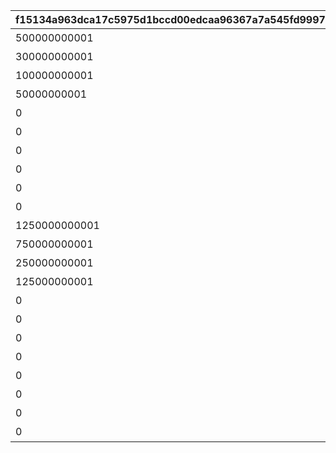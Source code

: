 |f15134a963dca17c5975d1bccd00edcaa96367a7a545fd999760e26fa0192387|aa3f97fb56b5964cbdab00887fce0e89763a6c13df21493fd36d424f6163e05a|d14cea864a914b21de48da5e02e33205aba2f149cfb81dcd7f37b37e3e7d4dc3|35ee0951bbe90436fe615352100cfec3a62ceefa5261d8a599f0539583e2f602|441fc4e5cb709a3a4bbba0d60298d773665c82a97c18d4871a6367b6fdf734c5|bcdb1906a1fec039ce76be14d7bdd05cecacca4d79d6b87950668ff2e0eafefd|83080e6162c27547414c58f3d5d4cd9bde0443f6cf354d88faf37f646e51d359|ef14d3d8fe27846459f990cd7470bf970ba1607a6a9998eef9b20fdb660e01d9|c09309fcb03e6d9377eefc6c3fc74e7003c87846393d35805a277167a8e9d78c|c71369126a0fa084d6b67eeede5abe2d6f5ad010b5f4861a70f83676045e6bcc|4f6cd30000f37bf48c61f0ff42d56f749a760bcad1c3e3af37eb5dd99daa1078|2b9c6435946b6ee32ca1e6435875829a9ae944f6c21327783bc4971f964d57a9|788bb16dbdb8bf12471b5438c7e631c1421ca1e1f27cb938188786efacbdc5fc|02abc81fe75c52f0b30c42aa63d8dfda06435220cfee1ba4e70199dceba29a17|fc53ca04b102a1d40ba97c501a28b14261d52cc1982ffd2312a4924365ed705f|4405b2f990afb0b209e5ca2929f355083f7eb0f8b7a158c17e40fd5e9b6dece6|37e1fc8e1bf76a1e972fc44083cb9ef4d6812344294731f76a4603285cc6791e|5a9c185981bf964260fbeac85609baa8c1c3c7a1bffcbdc8ff48d15c52a891d6|
| --- | --- | --- | --- | --- | --- | --- | --- | --- | --- | --- | --- | --- | --- | --- | --- | --- | --- |
|500000000001|1|ロボリマ来襲！|4004101|1|100584|1001001|2019/04/01 7:59:59|1|1000000000000|1001|王都滅亡までのカウントダウン　～04/01 23：59|0|bgm_M220|bgm_M220|480|2019/04/01|0|
|300000000001|2|ロボリマ来襲！|4004102|1|100584|1001002|2019/04/01 12:59:59|2|500000000000|1001|王都滅亡までのカウントダウン　～04/01 23：59|0|bgm_M220|bgm_M220|300|2019/04/01 8:00:00|0|
|100000000001|3|ロボリマ来襲！|4004103|1|100584|1001003|2019/04/01 17:59:59|3|300000000000|1001|王都滅亡までのカウントダウン　～04/01 23：59|0|bgm_M220|bgm_M220|300|2019/04/01 13:00:00|0|
|50000000001|4|ロボリマ来襲！|4004104|1|100584|1001001|2019/04/01 19:59:59|1|100000000000|1001|王都滅亡までのカウントダウン　～04/01 23：59|0|bgm_M220|bgm_M220|120|2019/04/01 18:00:00|0|
|0|5|ロボリマ来襲！|0|1|100584|1001002|2019/04/01 23:59:59|2|50000000000|1001|王都滅亡までのカウントダウン　～04/01 23：59|0|bgm_M220|bgm_M220|240|2019/04/01 20:00:00|0|
|0|8|ロボリマ来襲！|4004109|1|100584|1001004|2019/04/01 7:59:59|1|0|1001|王都滅亡までのカウントダウン　～04/01 23：59|0|bgm_M220|bgm_M220|480|2019/04/01|0|
|0|9|ロボリマ来襲！|0|1|100584|1001005|2019/04/01 12:59:59|2|0|1001|王都滅亡までのカウントダウン　～04/01 23：59|0|bgm_M220|bgm_M220|300|2019/04/01 8:00:00|0|
|0|10|ロボリマ来襲！|0|1|100584|1001006|2019/04/01 17:59:59|3|0|1001|王都滅亡までのカウントダウン　～04/01 23：59|0|bgm_M220|bgm_M220|300|2019/04/01 13:00:00|0|
|0|11|ロボリマ来襲！|0|1|100584|1001004|2019/04/01 20:59:59|1|0|1001|王都滅亡までのカウントダウン　～04/01 23：59|0|bgm_M220|bgm_M220|180|2019/04/01 18:00:00|0|
|0|12|ロボリマ来襲！|0|1|100584|1001005|2019/04/01 23:59:59|2|0|1001|王都滅亡までのカウントダウン　～04/01 23：59|0|bgm_M220|bgm_M220|180|2019/04/01 21:00:00|0|
|1250000000001|15|巨影復活|4004101|1|100584|1002001|2020/04/01 7:59:59|1|2500000000000|1002|バトル オブ ランドソル 巨影復活　～04/01 23：59|0|bgm_M220|bgm_M220|480|2020/04/01|0|
|750000000001|16|巨影復活|4004102|1|100584|1002002|2020/04/01 12:59:59|2|1250000000000|1002|バトル オブ ランドソル 巨影復活　～04/01 23：59|0|bgm_M220|bgm_M220|300|2020/04/01 8:00:00|0|
|250000000001|17|巨影復活|4004103|1|100584|1002003|2020/04/01 17:59:59|3|750000000000|1002|バトル オブ ランドソル 巨影復活　～04/01 23：59|0|bgm_M220|bgm_M220|300|2020/04/01 13:00:00|0|
|125000000001|18|巨影復活|4004104|1|100584|1002001|2020/04/01 19:59:59|1|250000000000|1002|バトル オブ ランドソル 巨影復活　～04/01 23：59|0|bgm_M220|bgm_M220|120|2020/04/01 18:00:00|0|
|0|19|巨影復活|0|1|100584|1002002|2020/04/01 23:59:59|2|125000000000|1002|バトル オブ ランドソル 巨影復活　～04/01 23：59|0|bgm_M220|bgm_M220|240|2020/04/01 20:00:00|0|
|0|22|巨影復活|4004109|1|100584|1002004|2020/04/01 7:59:59|1|0|1002|バトル オブ ランドソル 巨影復活　～04/01 23：59|0|bgm_M220|bgm_M220|480|2020/04/01|0|
|0|23|巨影復活|0|1|100584|1002005|2020/04/01 12:59:59|2|0|1002|バトル オブ ランドソル 巨影復活　～04/01 23：59|0|bgm_M220|bgm_M220|300|2020/04/01 8:00:00|0|
|0|24|巨影復活|0|1|100584|1002006|2020/04/01 17:59:59|3|0|1002|バトル オブ ランドソル 巨影復活　～04/01 23：59|0|bgm_M220|bgm_M220|300|2020/04/01 13:00:00|0|
|0|25|巨影復活|0|1|100584|1002004|2020/04/01 20:59:59|1|0|1002|バトル オブ ランドソル 巨影復活　～04/01 23：59|0|bgm_M220|bgm_M220|180|2020/04/01 18:00:00|0|
|0|26|巨影復活|0|1|100584|1002005|2020/04/01 21:59:59|2|0|1002|バトル オブ ランドソル 巨影復活　～04/01 23：59|0|bgm_M220|bgm_M220|60|2020/04/01 21:00:00|0|
|0|27|巨影復活|0|1|100584|1002006|2020/04/01 22:59:59|3|0|1002|バトル オブ ランドソル 巨影復活　～04/01 23：59|0|bgm_M220|bgm_M220|60|2020/04/01 22:00:00|0|
|0|28|巨影復活|0|1|100584|1002004|2020/04/01 23:59:59|1|0|1002|バトル オブ ランドソル 巨影復活　～04/01 23：59|0|bgm_M220|bgm_M220|60|2020/04/01 23:00:00|0|